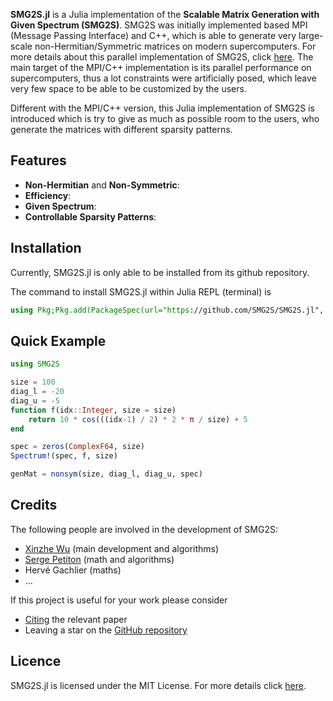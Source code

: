 __SMG2S.jl__ is a Julia implementation of the __Scalable Matrix Generation with Given Spectrum (SMG2S)__. SMG2S was initially implemented based MPI (Message Passing Interface) and C++, which is able to generate very large-scale non-Hermitian/Symmetric matrices on modern supercomputers. For more details about this parallel implementation of SMG2S, click [here](https://github.com/SMG2S/SMG2S). The main target of the MPI/C++ implementation is its parallel performance on supercomputers, thus a lot constraints
were artificially posed, which leave very few space to be able to be customized by the users.

Different with the MPI/C++ version, this Julia implementation of SMG2S is introduced which is try to give as much as possible room to the users, who generate the matrices with different sparsity patterns.  

## Features

- **Non-Hermitian** and **Non-Symmetric**:
- **Efficiency**:
- **Given Spectrum**:
- **Controllable Sparsity Patterns**:

## Installation

Currently, SMG2S.jl is only able to be installed from its github repository.

The command to install SMG2S.jl within Julia REPL (terminal) is

```julia
using Pkg;Pkg.add(PackageSpec(url="https://github.com/SMG2S/SMG2S.jl", rev="main"))
```

## Quick Example

```julia
using SMG2S

size = 100
diag_l = -20
diag_u = -5
function f(idx::Integer, size = size)
    return 10 * cos(((idx-1) / 2) * 2 * π / size) + 5
end

spec = zeros(ComplexF64, size)
Spectrum!(spec, f, size)

genMat = nonsym(size, diag_l, diag_u, spec)
```

## Credits

The following people are involved in the development of SMG2S:
- [Xinzhe Wu](https://github.com/brunowu) (main development and algorithms)
- [Serge Petiton](https://www.cristal.univ-lille.fr/~petiton/) (math and algorithms)
- Hervé Gachlier (maths)
- ...

If this project is useful for your work please consider
* [Citing](citing.md) the relevant paper
* Leaving a star on the [GitHub repository](https://github.com/SMG2S/SMG2S.jl)

## Licence

SMG2S.jl is licensed under the MIT License. For more details click [here](https://github.com/SMG2S/SMG2S.jl/blob/main/LICENSE).
